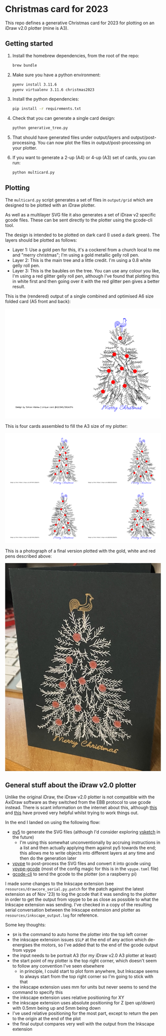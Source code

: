 Christmas card for 2023
=======================

This repo defines a generative Christmas card for 2023 for plotting on an iDraw v2.0 plotter (mine is A3).

Getting started
---------------

1. Install the homebrew dependencies, from the root of the repo:
    ```bash
    brew bundle
    ```

2. Make sure you have a python environment:
    ```bash
    pyenv install 3.11.6
    pyenv virtualenv 3.11.6 christmas2023
    ```

3. Install the python dependencies:
    ```bash
    pip install -r requirements.txt
    ```

4. Check that you can generate a single card design:
    ```bash
    python generative_tree.py
    ```

5. That should have generated files under output/layers and output/post-processing. You can now plot the files in output/post-processing on your plotter.

6. If you want to generate a 2-up (A4) or 4-up (A3) set of cards, you can run:
    ```bash
    python multicard.py
    ```
   
Plotting
--------

The `multicard.py` script generates a set of files in `output/grid` which are designed to be plotted with an iDraw plotter.

As well as a multilayer SVG file it also generates a set of iDraw v2 specific gcode files. These can be sent directly to
the plotter using the gcode-cli tool.

The design is intended to be plotted on dark card (I used a dark green). The layers should be plotted as follows:
  - Layer 1: Use a gold pen for this, it's a cockerel from a church local to me and "merry christmas"; I'm using a gold metallic gelly roll pen.
  - Layer 2: This is the main tree and a little credit. I'm using a 0.8 white gelly roll pen.
  - Layer 3: This is the baubles on the tree. You can use any colour you like, I'm using a red glitter gelly roll pen, although I've found that plotting this in white first and then going over it with the red glitter pen gives a better result.


This is the (rendered) output of a single combined and optimised A6 size folded card (A5 front and back):

![A single card](readme/example-optimised.png)

This is four cards assembled to fill the A3 size of my plotter:

![Four cards assembed into a grid](readme/example-combined-grid.png)

This is a photograph of a final version plotted with the gold, white and red pens described above:

![Photo of final card](readme/final-card.jpeg)


General stuff about the iDraw v2.0 plotter
------------------------------------------

Unlike the original iDraw, the iDraw v2.0 plotter is not compatible with the AxiDraw software as they switched from the EBB protocol to use gcode instead. There is scant information on the internet about this, although [this](https://github.com/gamk67/idraw2linux/blob/925073a5b550bf1b0b20225f7e604967682c622d/README.md) and [this](https://github.com/bbaudry/swart-studio/blob/main/penplotting/README.md) have proved very helpful whilst trying to work things out.

In the end I landed on using the following flow:
 - [py5](http://py5coding.org/index.html) to generate the SVG files (although I'd consider exploring [vsketch](https://github.com/abey79/vsketch) in the future)
   - I'm using this somewhat unconventionally by accruing instructions in a list and then actually applying them against py5 towards the end; this allows me to write objects into different layers at any time and then do the generation later
 - [vpype](https://github.com/abey79/vpype) to post-process the SVG files and convert it into gcode using [vpype-gcode](https://github.com/plottertools/vpype-gcode) (most of the config magic for this is in the `vpype.toml` file)
 - [gcode-cli](https://github.com/hzeller/gcode-cli) to send the gcode to the plotter (on a raspberry pi)

I made some changes to the Inkscape extension (see `resources/drawcore_serial.py.patch` for the patch against the latest extension as of Nov '23) to log the gcode that it was sending to the plotter in order to get the output from vpype to be as close as possible to what the Inkscape extension was sending. I've checked in a copy of the resulting serial conversation between the Inkscape extension and plotter as `resources/inkscape_output.log` for reference.

Some key thoughts:
 - `$H` is the command to auto home the plotter into the top left corner
 - the inkscape extension issues `$SLP` at the end of any action which de-energises the motors, so I've added that to the end of the gcode output from vpype
 - the input needs to be portrait A3 (for my iDraw v2.0 A3 plotter at least)
 - the start point of my plotter is the top right corner, which doesn't seem to follow any convention I've seen elsewhere
   - in principle, I could start to plot form anywhere, but Inkscape seems to always start from the top right corner so I'm going to stick with that
 - the inkscape extension uses mm for units but never seems to send the command to specify this
 - the inkscape extension uses relative positioning for XY
 - the inkscape extension uses absolute positioning for Z (pen up/down) with 0.5mm being up and 5mm being down
 - I've used relative positioning for the most part, except to return the pen to the origin at the end of the plot
 - the final output compares very well with the output from the Inkscape extension
